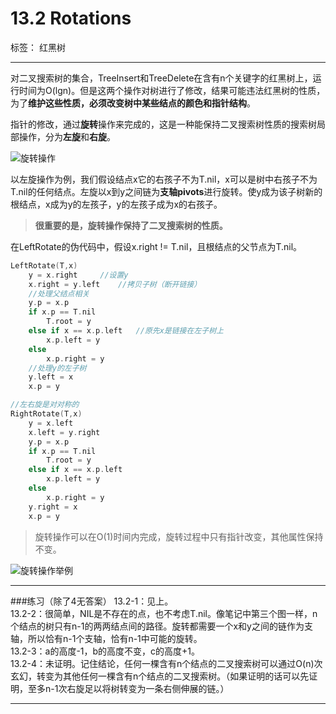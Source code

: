 ﻿# 13.2 Rotations

标签： 红黑树

---
对二叉搜索树的集合，TreeInsert和TreeDelete在含有n个关键字的红黑树上，运行时间为O(lgn)。但是这两个操作对树进行了修改，结果可能违法红黑树的性质，为了**维护这些性质，必须改变树中某些结点的颜色和指针结构**。

指针的修改，通过**旋转**操作来完成的，这是一种能保持二叉搜索树性质的搜索树局部操作，分为**左旋**和**右旋**。

![旋转操作][1]

以左旋操作为例，我们假设结点x它的右孩子不为T.nil，x可以是树中右孩子不为T.nil的任何结点。左旋以x到y之间链为**支轴pivots**进行旋转。使y成为该子树新的根结点，x成为y的左孩子，y的左孩子成为x的右孩子。

> **很重要的是，旋转操作保持了二叉搜索树的性质。**

在LeftRotate的伪代码中，假设x.right != T.nil，且根结点的父节点为T.nil。
```c++
LeftRotate(T,x)
    y = x.right     //设置y
    x.right = y.left    //拷贝子树（断开链接）
    //处理父结点相关
    y.p = x.p
    if x.p == T.nil
        T.root = y
    else if x == x.p.left   //原先x是链接在左子树上
        x.p.left = y
    else
        x.p.right = y
    //处理y的左子树
    y.left = x
    x.p = y
```
```c++
//左右旋是对对称的
RightRotate(T,x)
    y = x.left
    x.left = y.right
    y.p = x.p
    if x.p == T.nil
        T.root = y
    else if x == x.p.left
        x.p.left = y
    else
        x.p.right = y
    y.right = x
    x.p = y
```

> 旋转操作可以在O(1)时间内完成，旋转过程中只有指针改变，其他属性保持不变。

![旋转操作举例][2]

---
###练习（除了4无答案）
13.2-1：见上。  
13.2-2：很简单，NIL是不存在的点，也不考虑T.nil。像笔记中第三个图一样，n个结点的树只有n-1的两两结点间的路径。旋转都需要一个x和y之间的链作为支轴，所以恰有n-1个支轴，恰有n-1中可能的旋转。  
13.2-3：a的高度-1，b的高度不变，c的高度+1。  
13.2-4：未证明。记住结论，任何一棵含有n个结点的二叉搜索树可以通过O(n)次玄幻，转变为其他任何一棵含有n个结点的二叉搜索树。（如果证明的话可以先证明，至多n-1次右旋足以将树转变为一条右侧伸展的链。）

---


  [1]: https://github.com/wj1066/pictures/blob/master/CLRS/13.2-1.jpg
  [2]: https://github.com/wj1066/pictures/blob/master/CLRS/13.2-2.jpg